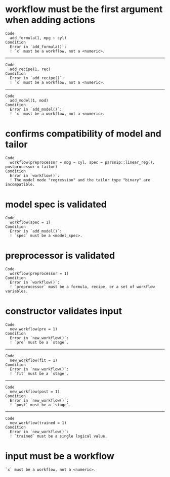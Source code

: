 # workflow must be the first argument when adding actions

    Code
      add_formula(1, mpg ~ cyl)
    Condition
      Error in `add_formula()`:
      ! `x` must be a workflow, not a <numeric>.

---

    Code
      add_recipe(1, rec)
    Condition
      Error in `add_recipe()`:
      ! `x` must be a workflow, not a <numeric>.

---

    Code
      add_model(1, mod)
    Condition
      Error in `add_model()`:
      ! `x` must be a workflow, not a <numeric>.

# confirms compatibility of model and tailor

    Code
      workflow(preprocessor = mpg ~ cyl, spec = parsnip::linear_reg(), postprocessor = tailor)
    Condition
      Error in `workflow()`:
      ! The model mode "regression" and the tailor type "binary" are incompatible.

# model spec is validated

    Code
      workflow(spec = 1)
    Condition
      Error in `add_model()`:
      ! `spec` must be a <model_spec>.

# preprocessor is validated

    Code
      workflow(preprocessor = 1)
    Condition
      Error in `workflow()`:
      ! `preprocessor` must be a formula, recipe, or a set of workflow variables.

# constructor validates input

    Code
      new_workflow(pre = 1)
    Condition
      Error in `new_workflow()`:
      ! `pre` must be a `stage`.

---

    Code
      new_workflow(fit = 1)
    Condition
      Error in `new_workflow()`:
      ! `fit` must be a `stage`.

---

    Code
      new_workflow(post = 1)
    Condition
      Error in `new_workflow()`:
      ! `post` must be a `stage`.

---

    Code
      new_workflow(trained = 1)
    Condition
      Error in `new_workflow()`:
      ! `trained` must be a single logical value.

# input must be a workflow

    `x` must be a workflow, not a <numeric>.

